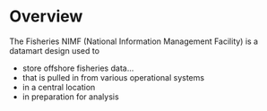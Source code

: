 # Overview
The Fisheries NIMF (National Information Management Facility) is a datamart design used to 

- store offshore fisheries data... 
- that is pulled in from various operational systems 
- in a central location 
- in preparation for analysis